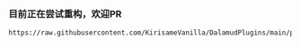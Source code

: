 ### 目前正在尝试重构，欢迎PR
```
https://raw.githubusercontent.com/KirisameVanilla/DalamudPlugins/main/pluginmaster.json
```
